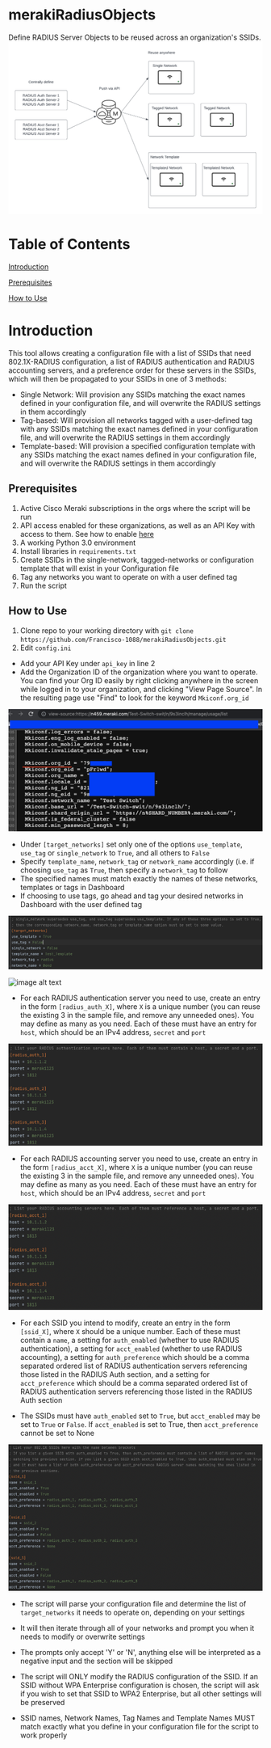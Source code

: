 # merakiRadiusObjects
Define RADIUS Server Objects to be reused across an organization's SSIDs.
![image alt text](images/merakiRadiusObjects.png)

# Table of Contents

[Introduction](#intro)

[Prerequisites](#prereq)

[How to Use](#howtouse)


<a id="intro"></a>

# Introduction

This tool allows creating a configuration file with a list of SSIDs that need 802.1X-RADIUS configuration, a list of RADIUS authentication and RADIUS accounting servers, and a preference order for these servers in the SSIDs, which will then be propagated to your SSIDs in one of 3 methods:

* Single Network: Will provision any SSIDs matching the exact names defined in your configuration file, and will overwrite the RADIUS settings in them accordingly
* Tag-based: Will provision all networks tagged with a user-defined tag with any SSIDs matching the exact names defined in your configuration file, and will overwrite the RADIUS settings in them accordingly
* Template-based: Will provision a specified configuration template with any SSIDs matching the exact names defined in your configuration file, and will overwrite the RADIUS settings in them accordingly

<a id="prereq"></a>

## Prerequisites

1. Active Cisco Meraki subscriptions in the orgs where the script will be run
2. API access enabled for these organizations, as well as an API Key with access to them. See how to enable [here](https://documentation.meraki.com/General_Administration/Other_Topics/Cisco_Meraki_Dashboard_API)
3. A working Python 3.0 environment
4. Install libraries in `requirements.txt`
5. Create SSIDs in the single-network, tagged-networks or configuration template that will exist in your Configuration file
6. Tag any networks you want to operate on with a user defined tag
7. Run the script

<a id="howtouse"></a>

## How to Use

1. Clone repo to your working directory with `git clone https://github.com/Francisco-1088/merakiRadiusObjects.git`
2. Edit `config.ini`
* Add your API Key under `api_key` in line 2
* Add the Organization ID of the organization where you want to operate. You can find your Org ID easily by right clicking anywhere in the screen while logged in to your organization, and clicking "View Page Source". In the resulting page use "Find" to look for the keyword `Mkiconf.org_id`

![image alt text](images/org_id.png)

* Under `[target_networks]` set only one of the options `use_template`, `use_tag` or `single_network` to `True`, and all others to `False`
* Specify `template_name`, `network_tag` or `network_name` accordingly (i.e. if choosing `use_tag` as `True`, then specify a `network_tag` to follow
* The specified names must match exactly the names of these networks, templates or tags in Dashboard
* If choosing to use tags, go ahead and tag your desired networks in Dashboard with the user defined tag

![image alt text](images/target_networks.png)

![image alt text](images/tags.png)

* For each RADIUS authentication server you need to use, create an entry in the form `[radius_auth_X]`, where `X` is a unique number (you can reuse the existing 3 in the sample file, and remove any unneeded ones). You may define as many as you need. Each of these must have an entry for `host`, which should be an IPv4 address, `secret` and `port`

![image alt text](images/radius_auth.png)

* For each RADIUS accounting server you need to use, create an entry in the form `[radius_acct_X]`, where `X` is a unique number (you can reuse the existing 3 in the sample file, and remove any unneeded ones). You may define as many as you need. Each of these must have an entry for `host`, which should be an IPv4 address, `secret` and `port`

![image alt text](images/radius_acct.png)

* For each SSID you intend to modify, create an entry in the form `[ssid_X]`, where `X` should be a unique number. Each of these must contain a `name`, a setting for `auth_enabled` (whether to use RADIUS authentication), a setting for `acct_enabled` (whether to use RADIUS accounting), a setting for `auth_preference` which should be a comma separated ordered list of RADIUS authentication servers referencing those listed in the RADIUS Auth section, and a setting for `acct_preference` which should be a comma separated ordered list of RADIUS authentication servers referencing those listed in the RADIUS Auth section

* The SSIDs must have `auth_enabled` set to `True`, but `acct_enabled` may be set to `True` or `False`. If `acct_enabled` is set to True, then `acct_preference` cannot be set to None

![image alt text](images/ssids.png)

* The script will parse your configuration file and determine the list of `target_networks` it needs to operate on, depending on your settings

* It will then iterate through all of your networks and prompt you when it needs to modify or overwrite settings

* The prompts only accept 'Y' or 'N', anything else will be interpreted as a negative input and the section will be skipped

* The script will ONLY modify the RADIUS configuration of the SSID. If an SSID without WPA Enterprise configuration is chosen, the script will ask if you wish to set that SSID to WPA2 Enterprise, but all other settings will be preserved

* SSID names, Network Names, Tag Names and Template Names MUST match exactly what you define in your configuration file for the script to work properly
